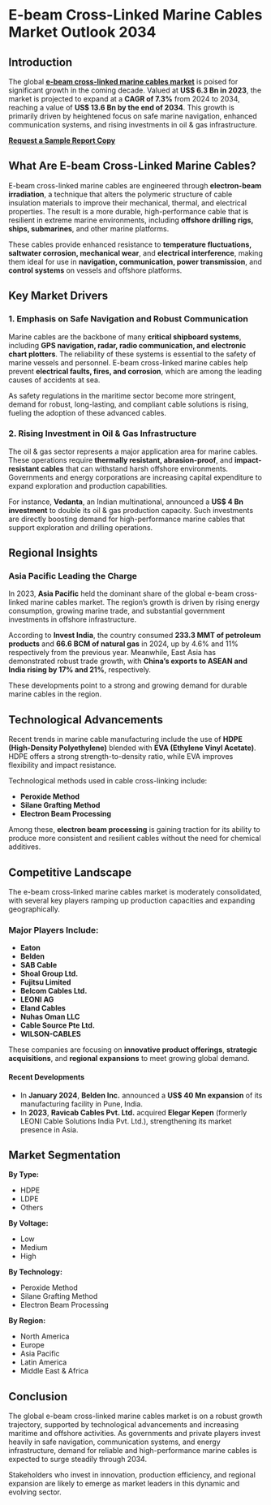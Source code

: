 
# E-beam Cross-Linked Marine Cables Market Outlook 2034

## Introduction

The global [**e-beam cross-linked marine cables market**](https://www.transparencymarketresearch.com/e-beam-cross-linked-marine-cables-market.html) is poised for significant growth in the coming decade. Valued at **US$ 6.3 Bn in 2023**, the market is projected to expand at a **CAGR of 7.3%** from 2024 to 2034, reaching a value of **US$ 13.6 Bn by the end of 2034**. This growth is primarily driven by heightened focus on safe marine navigation, enhanced communication systems, and rising investments in oil & gas infrastructure.

[**Request a Sample Report Copy**](https://www.transparencymarketresearch.com/sample/sample.php?flag=S&rep_id=86185)

## What Are E-beam Cross-Linked Marine Cables?

E-beam cross-linked marine cables are engineered through **electron-beam irradiation**, a technique that alters the polymeric structure of cable insulation materials to improve their mechanical, thermal, and electrical properties. The result is a more durable, high-performance cable that is resilient in extreme marine environments, including **offshore drilling rigs, ships, submarines**, and other marine platforms.

These cables provide enhanced resistance to **temperature fluctuations, saltwater corrosion, mechanical wear**, and **electrical interference**, making them ideal for use in **navigation, communication, power transmission**, and **control systems** on vessels and offshore platforms.

## Key Market Drivers

### 1. Emphasis on Safe Navigation and Robust Communication

Marine cables are the backbone of many **critical shipboard systems**, including **GPS navigation, radar, radio communication, and electronic chart plotters**. The reliability of these systems is essential to the safety of marine vessels and personnel. E-beam cross-linked marine cables help prevent **electrical faults, fires, and corrosion**, which are among the leading causes of accidents at sea.

As safety regulations in the maritime sector become more stringent, demand for robust, long-lasting, and compliant cable solutions is rising, fueling the adoption of these advanced cables.

### 2. Rising Investment in Oil & Gas Infrastructure

The oil & gas sector represents a major application area for marine cables. These operations require **thermally resistant, abrasion-proof**, and **impact-resistant cables** that can withstand harsh offshore environments. Governments and energy corporations are increasing capital expenditure to expand exploration and production capabilities.

For instance, **Vedanta**, an Indian multinational, announced a **US$ 4 Bn investment** to double its oil & gas production capacity. Such investments are directly boosting demand for high-performance marine cables that support exploration and drilling operations.

## Regional Insights

### Asia Pacific Leading the Charge

In 2023, **Asia Pacific** held the dominant share of the global e-beam cross-linked marine cables market. The region’s growth is driven by rising energy consumption, growing marine trade, and substantial government investments in offshore infrastructure.

According to **Invest India**, the country consumed **233.3 MMT of petroleum products** and **66.6 BCM of natural gas** in 2024, up by 4.6% and 11% respectively from the previous year. Meanwhile, East Asia has demonstrated robust trade growth, with **China’s exports to ASEAN and India rising by 17% and 21%**, respectively.

These developments point to a strong and growing demand for durable marine cables in the region.

## Technological Advancements

Recent trends in marine cable manufacturing include the use of **HDPE (High-Density Polyethylene)** blended with **EVA (Ethylene Vinyl Acetate)**. HDPE offers a strong strength-to-density ratio, while EVA improves flexibility and impact resistance.

Technological methods used in cable cross-linking include:

- **Peroxide Method**
- **Silane Grafting Method**
- **Electron Beam Processing**

Among these, **electron beam processing** is gaining traction for its ability to produce more consistent and resilient cables without the need for chemical additives.

## Competitive Landscape

The e-beam cross-linked marine cables market is moderately consolidated, with several key players ramping up production capacities and expanding geographically.

### Major Players Include:

- **Eaton**
- **Belden**
- **SAB Cable**
- **Shoal Group Ltd.**
- **Fujitsu Limited**
- **Belcom Cables Ltd.**
- **LEONI AG**
- **Eland Cables**
- **Nuhas Oman LLC**
- **Cable Source Pte Ltd.**
- **WILSON-CABLES**

These companies are focusing on **innovative product offerings**, **strategic acquisitions**, and **regional expansions** to meet growing global demand.

#### Recent Developments

- In **January 2024**, **Belden Inc.** announced a **US$ 40 Mn expansion** of its manufacturing facility in Pune, India.
- In **2023**, **Ravicab Cables Pvt. Ltd.** acquired **Elegar Kepen** (formerly LEONI Cable Solutions India Pvt. Ltd.), strengthening its market presence in Asia.

## Market Segmentation

**By Type:**
- HDPE
- LDPE
- Others

**By Voltage:**
- Low
- Medium
- High

**By Technology:**
- Peroxide Method
- Silane Grafting Method
- Electron Beam Processing

**By Region:**
- North America
- Europe
- Asia Pacific
- Latin America
- Middle East & Africa

## Conclusion

The global e-beam cross-linked marine cables market is on a robust growth trajectory, supported by technological advancements and increasing maritime and offshore activities. As governments and private players invest heavily in safe navigation, communication systems, and energy infrastructure, demand for reliable and high-performance marine cables is expected to surge steadily through 2034.

Stakeholders who invest in innovation, production efficiency, and regional expansion are likely to emerge as market leaders in this dynamic and evolving sector.

